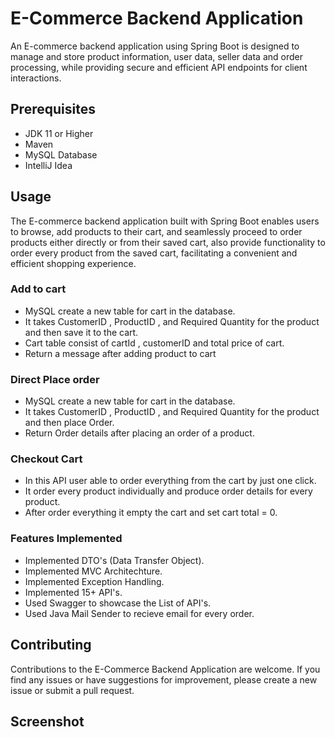 
# E-Commerce Backend Application

An E-commerce backend application using Spring Boot is designed to manage and store product information, user data, seller data and order processing, while providing secure and efficient API endpoints for client interactions.




## Prerequisites

- JDK 11 or Higher
- Maven
- MySQL Database
- IntelliJ Idea 
##  Usage

The E-commerce backend application built with Spring Boot enables users to browse, add products to their cart, and seamlessly proceed to order products either directly or from their saved cart, also provide functionality to order every product from the saved cart, facilitating a convenient and efficient shopping experience.

### Add to cart
- MySQL create a new table for cart in the database.
- It takes CustomerID , ProductID , and Required Quantity for the product and then save it to the cart.
- Cart table consist of cartId , customerID and total price of cart.
- Return a message after adding product to cart

### Direct Place order
- MySQL create a new table for cart in the database.
- It takes CustomerID , ProductID , and Required Quantity for the product and then place Order.
- Return Order details after placing an order of a product.

### Checkout Cart
- In this API user able to order everything from the cart by just one click.
- It order every product individually and produce order details for every product.
- After order everything it empty the cart and set cart total = 0.

### Features Implemented
- Implemented DTO's (Data Transfer Object).
- Implemented MVC Architechture.
- Implemented Exception Handling.
- Implemented 15+ API's.
- Used Swagger to showcase the List of API's.
- Used Java Mail Sender to recieve email for every order.



## Contributing

Contributions to the E-Commerce Backend Application are welcome. If you find any issues or have suggestions for improvement, please create a new issue or submit a pull request.

## Screenshot


